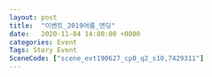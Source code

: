 ```yaml
---
layout: post
title:  "이벤트_2019여름_엔딩"
date:   2020-11-04 14:00:00 +0000
categories: Event
Tags: Story Event
SceneCode: ["scene_evt190627_cp0_q2_s10,7429311"]
---
```

